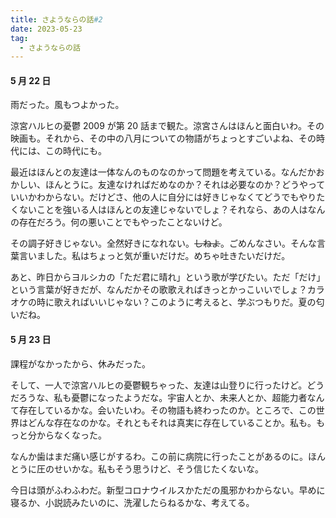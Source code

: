 ```yaml
---
title: さようならの話#2
date: 2023-05-23
tag:
  - さようならの話
---
```


#### 5 月 22 日

雨だった。風もつよかった。

涼宮ハルヒの憂鬱 2009 が第 20 話まで観た。涼宮さんはほんと面白いわ。その映画も。それから、その中の八月についての物語がちょっとすごいよね、その時代には、この時代にも。

最近はほんとの友達は一体なんのものなのかって問題を考えている。なんだかおかしい、ほんとうに。友達なければだめなのか？それは必要なのか？どうやっていいかわからない。だけどさ、他の人に自分には好きじゃなくてどうでもやりたくないことを強いる人はほんとの友達じゃないでしょ？それなら、あの人はなんの存在だろう。何の悪いことでもやったことないけど。

その調子好きじゃない。全然好きになれない。~~しねよ~~。ごめんなさい。そんな言葉言いました。私はちょっと気が重いだけだ。めちゃ吐きたいだけだ。

あと、昨日からヨルシカの「ただ君に晴れ」という歌が学びたい。ただ「だけ」という言葉が好きだが、なんだかその歌歌えればきっとかっこいいでしょ？カラオケの時に歌えればいいじゃない？このように考えると、学ぶつもりだ。夏の匂いだね。

#### 5 月 23 日

課程がなかったから、休みだった。

そして、一人で涼宮ハルヒの憂鬱観ちゃった、友達は山登りに行ったけど。どうだろうな、私も憂鬱になったようだな。宇宙人とか、未来人とか、超能力者なんて存在しているかな。会いたいわ。その物語も終わったのか。ところで、この世界はどんな存在なのかな。それともそれは真実に存在していることか。私も。もっと分からなくなった。

なんか歯はまだ痛い感じがするわ。この前に病院に行ったことがあるのに。ほんとうに圧のせいかな。私もそう思うけど、そう信じたくないな。

今日は頭がふわふわだ。新型コロナウイルスかただの風邪かわからない。早めに寝るか、小説読みたいのに、洗濯したらねるかな、考えてる。

